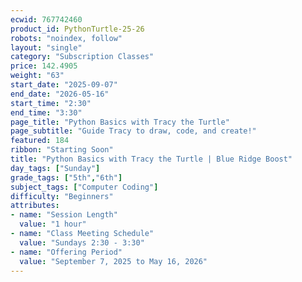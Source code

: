 ```yaml
---
ecwid: 767742460
product_id: PythonTurtle-25-26
robots: "noindex, follow"
layout: "single"
category: "Subscription Classes"
price: 142.4905
weight: "63"
start_date: "2025-09-07"
end_date: "2026-05-16"
start_time: "2:30"
end_time: "3:30"
page_title: "Python Basics with Tracy the Turtle"
page_subtitle: "Guide Tracy to draw, code, and create!"
featured: 184
ribbon: "Starting Soon"
title: "Python Basics with Tracy the Turtle | Blue Ridge Boost"
day_tags: ["Sunday"]
grade_tags: ["5th","6th"]
subject_tags: ["Computer Coding"]
difficulty: "Beginners"
attributes:
- name: "Session Length"
  value: "1 hour"
- name: "Class Meeting Schedule"
  value: "Sundays 2:30 - 3:30"
- name: "Offering Period"
  value: "September 7, 2025 to May 16, 2026"
---
```

